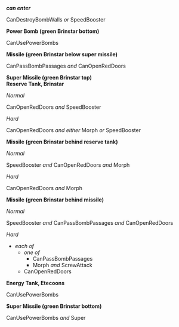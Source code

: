 ﻿***can enter***

CanDestroyBombWalls *or* SpeedBooster

**Power Bomb (green Brinstar bottom)**

CanUsePowerBombs

**Missile (green Brinstar below super missile)**

CanPassBombPassages *and* CanOpenRedDoors

**Super Missile (green Brinstar top)**  
**Reserve Tank, Brinstar**

*Normal*

CanOpenRedDoors *and* SpeedBooster

*Hard*

CanOpenRedDoors *and either* Morph *or* SpeedBooster

**Missile (green Brinstar behind reserve tank)**

*Normal*

SpeedBooster *and* CanOpenRedDoors *and* Morph

*Hard*

CanOpenRedDoors *and* Morph

**Missile (green Brinstar behind missile)**

*Normal*

SpeedBooster *and* CanPassBombPassages *and* CanOpenRedDoors

*Hard*

- *each of*
  - *one of*
    - CanPassBombPassages
    - Morph *and* ScrewAttack
  - CanOpenRedDoors

**Energy Tank, Etecoons**

CanUsePowerBombs

**Super Missile (green Brinstar bottom)**

CanUsePowerBombs *and* Super
